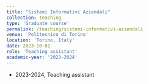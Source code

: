 ```yaml
---
title: "Sistemi Informativi Aziendali"
collection: teaching
type: 'Graduate course'
permalink: /teaching/sistemi-informativi-aziendali
venue: 'Politecnico di Torino'
location: 'Torino, Italy'
date: 2023-10-01
role: 'Teaching assistant'
academic-year: '2023-2024'
---
```



* 2023-2024, Teaching assistant